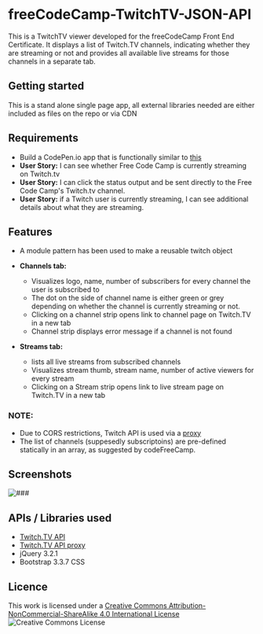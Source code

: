# freeCodeCamp-TwitchTV-JSON-API

This is a TwitchTV viewer developed for the freeCodeCamp Front End Certificate. It displays a list of Twitch.TV channels, indicating whether they are streaming or not and provides all available live streams for those channels in a separate tab. 

## Getting started

This is a stand alone single page app, all external libraries needed are either included as files on the repo or via CDN

## Requirements

* Build a CodePen.io app that is functionally similar to [this](https://codepen.io/FreeCodeCamp/full/Myvqmo/)
* **User Story:** I can see whether Free Code Camp is currently streaming on Twitch.tv
* **User Story:** I can click the status output and be sent directly to the Free Code Camp's Twitch.tv channel.
* **User Story:** if a Twitch user is currently streaming, I can see additional details about what they are streaming.

## Features

* A module pattern has been used to make a reusable twitch object 

* **Channels tab:**  
  * Visualizes logo, name, number of subscribers for every channel the user is subscribed to
  * The dot on the side of channel name is either green or grey depending on whether the channel is currently streaming or not.
  * Clicking on a channel strip opens link to channel page on Twitch.TV in a new tab
  * Channel strip displays error message if a channel is not found

* **Streams tab:** 
  * lists all live streams from subscribed channels 
  * Visualizes stream thumb, stream name, number of active viewers for every stream
  * Clicking on a Stream strip opens link to live stream page on Twitch.TV in a new tab

### NOTE: 

* Due to CORS restrictions, Twitch API is used via a [proxy](https://wind-bow.glitch.me/twitch-api/)
* The list of channels (suppesedly subscriptoins) are  pre-defined statically in an array, as suggested by codeFreeCamp.

## Screenshots

![###](/###.png "###")

## APIs / Libraries used
* [Twitch.TV API](https://dev.twitch.tv/api)
* [Twitch.TV API proxy](https://wind-bow.glitch.me/twitch-api/) 
* jQuery 3.2.1
* Bootstrap 3.3.7 CSS

## Licence 

This work is licensed under a [Creative Commons Attribution-NonCommercial-ShareAlike 4.0 International License](http://creativecommons.org/licenses/by-nc-sa/4.0/)
![Creative Commons License](https://i.creativecommons.org/l/by-nc-sa/4.0/88x31.png "Creative Commons License")

